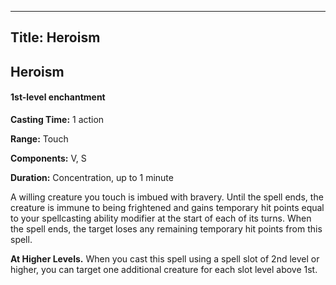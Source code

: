 -------------------------
Title: Heroism
-------------------------

## Heroism

#### 1st-level enchantment


**Casting Time:** 1 action 

**Range:** Touch 

**Components:** V, S 

**Duration:** Concentration, up to 1 minute


A willing creature you touch is imbued with bravery. Until the spell
ends, the creature is immune to being frightened and gains temporary hit
points equal to your spellcasting ability modifier at the start of each
of its turns. When the spell ends, the target loses any remaining
temporary hit points from this spell.

**At Higher Levels.** When you cast this spell using a spell
slot of 2nd level or higher, you can target one additional creature for
each slot level above 1st.


